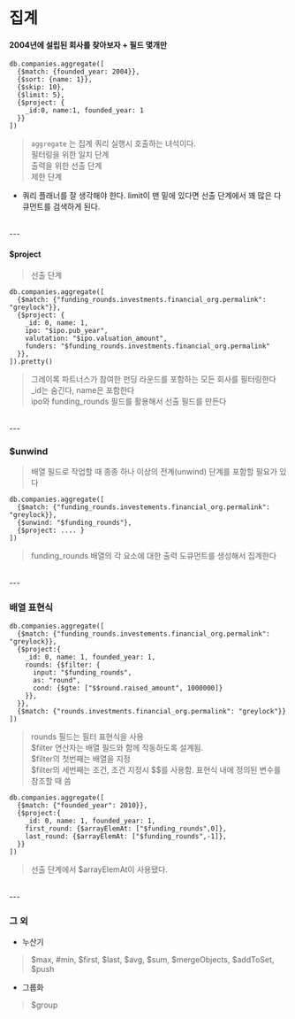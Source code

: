 # 집계 

#### 2004년에 설립된 회사를 찾아보자 + 필드 몇개만
```
db.companies.aggregate([
  {$match: {founded_year: 2004}},
  {$sort: {name: 1}},
  {$skip: 10},
  {$limit: 5},
  {$project: {
    _id:0, name:1, founded_year: 1
  }}
])
```
> `aggregate` 는 집계 쿼리 실행시 호출하는 녀석이다.  
> 필터링을 위한 일치 단계  
> 출력을 위한 선출 단계  
> 제한 단계  
- 쿼리 플래너를 잘 생각해야 한다.  limit이 맨 밑에 있다면 선출 단계에서 꽤 많은 다큐먼트를 검색하게 된다.  
<br>
---

#### $project
> 선출 단계  
```
db.companies.aggregate([
  {$match: {"funding_rounds.investments.financial_org.permalink": "greylock"}},
  {$project: {
    _id: 0, name: 1,
    ipo: "$ipo.pub_year",
    valutation: "$ipo.valuation_amount",
    funders: "$funding_rounds.investments.financial_org.permalink" 
  }},
]).pretty()
``` 
> 그레이록 파트너스가 참여한 펀딩 라운드를 포함하는 모든 회사를 필터링한다  
> _id는 숨긴다, name은 포함한다  
> ipo와 funding_rounds 필드를 활용해서 선출 필드를 만든다  
<br>
---

### $unwind
> 배열 필드로 작업할 때 종종 하나 이상의 전계(unwind) 단계를 포함할 필요가 있다  
```
db.companies.aggregate([
  {$match: {"funding_rounds.investements.financial_org.permalink": "greylock}},
  {$unwind: "$funding_rounds"},
  {$project: .... }  
])
```
> funding_rounds 배열의 각 요소에 대한 출력 도큐먼트를 생성해서 집계한다  
<br>
---

### 배열 표현식 
```
db.companies.aggregate([
  {$match: {"funding_rounds.investements.financial_org.permalink": "greylock}},
  {$project:{
    _id: 0, name: 1, founded_year: 1, 
    rounds: {$filter: {
      input: "$funding_rounds",
      as: "round",
      cond: {$gte: ["$$round.raised_amount", 1000000]}
    }},
  }},
  {$match: {"rounds.investments.financial_org.permalink": "greylock"}}  
])
```
> rounds 필드는 필터 표현식을 사용  
> $filter 연산자는 배열 필드와 함께 작동하도록 설계됨.  
> $filter의 첫번째는 배열을 지정  
> $filter의 세번째는 조건, 조건 지정시 $$를 사용함. 표현식 내에 정의된 변수를 참조할 때 씀    
```
db.companies.aggregate([
  {$match: {"founded_year": 2010}},
  {$project:{
    _id: 0, name: 1, founded_year: 1, 
    first_round: {$arrayElemAt: ["$funding_rounds",0]},
    last_round: {$arrayElemAt: ["$funding_rounds",-1]},
  }}
])
```
> 선출 단계에서 $arrayElemAt이 사용됐다.  
<br>
---

### 그 외 
- 누산기
> $max, #min, $first, $last, $avg, $sum, $mergeObjects, $addToSet, $push  
- 그룹화 
>  $group  